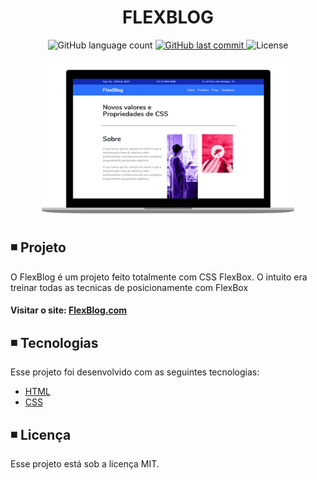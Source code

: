 <h1 align="center">
  FLEXBLOG
</h1>

<p align="center">   
  <img alt="GitHub language count" src="https://img.shields.io/github/languages/count/matheusasg09/Projeto-Flexblog">
  
  <a href="https://github.com/matheusasg09/Projeto-Flexblog/commits/master">
    <img alt="GitHub last commit" src="https://img.shields.io/github/last-commit/matheusasg09/Projeto-Flexblog">
  </a>

  <img alt="License" src="https://img.shields.io/badge/license-MIT-brightgreen">
</p>

<p align="center">
  <img alt="Frontend" src="img/flexblog-git.png" width="80%">
</p>

## ◾ Projeto

O FlexBlog é um projeto feito totalmente com CSS FlexBox. O intuito era treinar todas as tecnicas de posicionamente com FlexBox

#### Visitar o site: [FlexBlog.com](https://www.origamid.com/projetos/flexblog/)

## ◾ Tecnologias

Esse projeto foi desenvolvido com as seguintes tecnologias:

- [HTML](https://developer.mozilla.org/pt-BR/docs/Web/HTML)
- [CSS](https://developer.mozilla.org/pt-BR/docs/Web/CSS)

## ◾ Licença

Esse projeto está sob a licença MIT.
